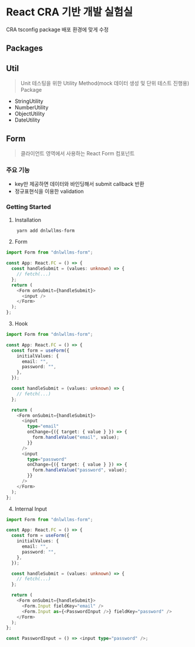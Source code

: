 # React CRA 기반 개발 실험실

CRA tsconfig package 배포 환경에 맞게 수정

## Packages

## Util

> Unit 테스팅을 위한 Utility Method(mock 데이터 생성 및 단위 테스트 진행용) Package

- StringUtility
- NumberUtility
- ObjectUtility
- DateUtility

## Form

> 클라이언트 영역에서 사용하는 React Form 컴포넌트

### 주요 기능

- key만 제공하면 데이터와 바인딩해서 submit callback 반환
- 정규표현식을 이용한 validation

### Getting Started

1. Installation

```bash
    yarn add dnlwllms-form
```

2. Form

```typescript
import Form from "dnlwllms-form";

const App: React.FC = () => {
  const handleSubmit = (values: unknown) => {
    // fetch(...)
  };
  return (
    <Form onSubmit={handleSubmit}>
      <input />
    </Form>
  );
};
```

3. Hook

```typescript
import Form from "dnlwllms-form";

const App: React.FC = () => {
  const form = useForm({
    initialValues: {
      email: "",
      password: "",
    },
  });

  const handleSubmit = (values: unknown) => {
    // fetch(...)
  };

  return (
    <Form onSubmit={handleSubmit}>
      <input
        type="email"
        onChange={({ target: { value } }) => {
          form.handleValue("email", value);
        }}
      />
      <input
        type="password"
        onChange={({ target: { value } }) => {
          form.handleValue("password", value);
        }}
      />
    </Form>
  );
};
```

4. Internal Input

```typescript
import Form from "dnlwllms-form";

const App: React.FC = () => {
  const form = useForm({
    initialValues: {
      email: "",
      password: "",
    },
  });

  const handleSubmit = (values: unknown) => {
    // fetch(...)
  };

  return (
    <Form onSubmit={handleSubmit}>
      <Form.Input fieldKey="email" />
      <Form.Input as={<PasswordInput />} fieldKey="password" />
    </Form>
  );
};

const PasswordInput = () => <input type="password" />;
```
